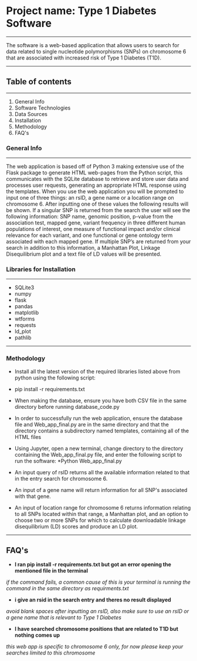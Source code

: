 # **Project name: Type 1 Diabetes Software**
***
The software is a web-based application that allows users to search for data related to single nucleotide polymorphisms (SNPs) on chromosome 6 that are associated with increased risk of Type 1 Diabetes (T1D).
***
## **Table of contents**
***
1. General Info
2. Software Technologies
3. Data Sources
4. Installation
5. Methodology
6. FAQ's

### **General Info**
***
The web application is based off of Python 3 making extensive use of the Flask package to generate HTML web-pages from the Python script, this communicates with the SQLite database to retrieve and store user data and processes user requests, generating an appropriate HTML response using the templates. When you use the web application you will be prompted to input one of three things: an rsID, a gene name or a location range on chromosome 6. After inputting one of these values the following results will be shown. If a singular SNP is returned from the search the user will see the following information: SNP name, genomic position, p-value from the association test, mapped gene, variant frequency in three different human populations of interest, one measure of functional impact and/or clinical relevance for each variant, and one functional or gene ontology term associated with each mapped gene. If multiple SNP’s are returned from your search in addition to this information, a Manhattan Plot, Linkage Disequilibrium plot and a text file of LD values will be presented.

### **Libraries for Installation**
***

* SQLite3 
* numpy
* flask
* pandas
* matplotlib
* wtforms
* requests
* ld_plot
* pathlib
***

### **Methodology**
* Install all the latest version of the required libraries listed above from python using the following script:
* pip install -r requirements.txt

* When making the database, ensure you have both CSV file in the same directory before running database_code.py 

* In order to successfully run the web application, ensure the database file and Web_app_final.py are in the same directory and that the directory contains a subdirectory named templates, containing all of the HTML files

* Using Jupyter, open a new terminal, change directory to the directory containing the Web_app_final.py file, and enter the following script to run the software:
*Python Web_app_final.py

* An input query of rsID returns all the available information related to that in the entry search for chromosome 6.

* An input of a gene name will return information for all SNP's associated with that gene. 

* An input of location range for chromosome 6 returns information relating to all SNPs located within that range, a Manhattan plot, and an option to choose two or more SNPs for which to calculate downloadable linkage disequilibrium (LD) scores and produce an LD plot. 
***

## **FAQ's**
* **I ran pip install -r requirements.txt but got an error opening the mentioned file in the terminal**

_if the command fails, a common cause of this is your terminal is running the command in the same directory as requirments.txt_

* **i give an rsid in the search entry and theres no result displayed**

_avoid blank spaces after inputting an rsID, also make sure to use an rsID or a gene name that is relevant to Type 1 Diabetes_

* **I have searched chromosome positions that are related to T1D but nothing comes up**

_this web app is specific to chromosome 6 only, for now please keep your searches limited to this chromosome_
